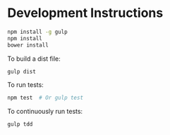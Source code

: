 # Development Instructions

```sh
npm install -g gulp
npm install
bower install
```

To build a dist file:

```sh
gulp dist
```

To run tests:

```sh
npm test  # Or gulp test
```

To continuously run tests:

```sh
gulp tdd
```

